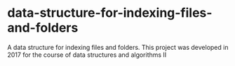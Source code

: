 # data-structure-for-indexing-files-and-folders
A data structure for indexing files and folders.  This project was developed in 2017 for the course of data structures and algorithms II
